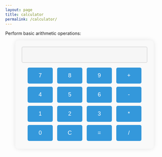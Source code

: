 ```yaml
---
layout: page
title: calculator
permalink: /calculator/
---
```


Perform basic arithmetic operations:

<div style="max-width: 400px; margin: auto; text-align: center; padding: 20px; background-color: #f9f9f9; border-radius: 10px; box-shadow: 0 0 15px rgba(0,0,0,0.1);">
  <input type="text" id="result" style="width: 100%; padding: 10px; font-size: 24px; text-align: right; border: 2px solid #ddd; border-radius: 5px;" disabled>

  <div style="margin-top: 10px;">
    <button class="calc-btn" onclick="appendNumber('7')">7</button>
    <button class="calc-btn" onclick="appendNumber('8')">8</button>
    <button class="calc-btn" onclick="appendNumber('9')">9</button>
    <button class="calc-btn" onclick="setOperation('+')">+</button>
  </div>
  <div>
    <button class="calc-btn" onclick="appendNumber('4')">4</button>
    <button class="calc-btn" onclick="appendNumber('5')">5</button>
    <button class="calc-btn" onclick="appendNumber('6')">6</button>
    <button class="calc-btn" onclick="setOperation('-')">-</button>
  </div>
  <div>
    <button class="calc-btn" onclick="appendNumber('1')">1</button>
    <button class="calc-btn" onclick="appendNumber('2')">2</button>
    <button class="calc-btn" onclick="appendNumber('3')">3</button>
    <button class="calc-btn" onclick="setOperation('*')">*</button>
  </div>
  <div>
    <button class="calc-btn" onclick="appendNumber('0')">0</button>
    <button class="calc-btn" onclick="clearResult()">C</button>
    <button class="calc-btn" onclick="calculate()">=</button>
    <button class="calc-btn" onclick="setOperation('/')">/</button>
  </div>
</div>

<script>
  let currentOperation = '';
  let firstNumber = '';
  let secondNumber = '';

  function appendNumber(number) {
    const resultField = document.getElementById('result');
    if (currentOperation === '') {
      firstNumber += number;
      resultField.value = firstNumber;
    } else {
      secondNumber += number;
      resultField.value = secondNumber;
    }
  }

  function setOperation(operation) {
    if (firstNumber !== '') {
      currentOperation = operation;
    }
  }

  function calculate() {
    const resultField = document.getElementById('result');
    let result = 0;

    if (currentOperation === '+') {
      result = parseFloat(firstNumber) + parseFloat(secondNumber);
    } else if (currentOperation === '-') {
      result = parseFloat(firstNumber) - parseFloat(secondNumber);
    } else if (currentOperation === '*') {
      result = parseFloat(firstNumber) * parseFloat(secondNumber);
    } else if (currentOperation === '/') {
      result = parseFloat(firstNumber) / parseFloat(secondNumber);
    }

    resultField.value = result;
    firstNumber = result.toString();
    secondNumber = '';
    currentOperation = '';
  }

  function clearResult() {
    firstNumber = '';
    secondNumber = '';
    currentOperation = '';
    document.getElementById('result').value = '';
  }
</script>

<style>
  .calc-btn {
    width: 20%;
    padding: 15px;
    font-size: 18px;
    margin: 5px;
    background-color: #3498db;
    color: white;
    border: none;
    border-radius: 5px;
    cursor: pointer;
  }

  .calc-btn:hover {
    background-color: #2980b9;
  }

  .calc-btn:active {
    background-color: #1c6ea4;
  }
</style>


